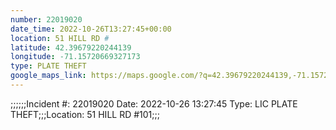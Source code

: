 ```yaml
---
number: 22019020
date_time: 2022-10-26T13:27:45+00:00
location: 51 HILL RD #
latitude: 42.39679220244139
longitude: -71.15720669327173
type: PLATE THEFT
google_maps_link: https://maps.google.com/?q=42.39679220244139,-71.15720669327173
---
```


;;;;;;Incident #: 22019020   Date: 2022-10-26 13:27:45   Type: LIC PLATE THEFT;;;Location: 51 HILL RD #101;;;
